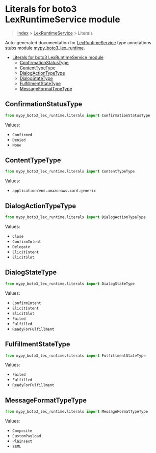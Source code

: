 # Literals for boto3 LexRuntimeService module

> [Index](..) > [LexRuntimeService](.) > Literals

Auto-generated documentation for
[LexRuntimeService](https://boto3.amazonaws.com/v1/documentation/api/1.17.76/reference/services/lex-runtime.html#LexRuntimeService)
type annotations stubs module
[mypy_boto3_lex_runtime](https://pypi.org/project/mypy-boto3-lex-runtime/).

- [Literals for boto3 LexRuntimeService module](#literals-for-boto3-lexruntimeservice-module)
  - [ConfirmationStatusType](#confirmationstatustype)
  - [ContentTypeType](#contenttypetype)
  - [DialogActionTypeType](#dialogactiontypetype)
  - [DialogStateType](#dialogstatetype)
  - [FulfillmentStateType](#fulfillmentstatetype)
  - [MessageFormatTypeType](#messageformattypetype)

## ConfirmationStatusType

```python
from mypy_boto3_lex_runtime.literals import ConfirmationStatusType
```

Values:

- `Confirmed`
- `Denied`
- `None`

## ContentTypeType

```python
from mypy_boto3_lex_runtime.literals import ContentTypeType
```

Values:

- `application/vnd.amazonaws.card.generic`

## DialogActionTypeType

```python
from mypy_boto3_lex_runtime.literals import DialogActionTypeType
```

Values:

- `Close`
- `ConfirmIntent`
- `Delegate`
- `ElicitIntent`
- `ElicitSlot`

## DialogStateType

```python
from mypy_boto3_lex_runtime.literals import DialogStateType
```

Values:

- `ConfirmIntent`
- `ElicitIntent`
- `ElicitSlot`
- `Failed`
- `Fulfilled`
- `ReadyForFulfillment`

## FulfillmentStateType

```python
from mypy_boto3_lex_runtime.literals import FulfillmentStateType
```

Values:

- `Failed`
- `Fulfilled`
- `ReadyForFulfillment`

## MessageFormatTypeType

```python
from mypy_boto3_lex_runtime.literals import MessageFormatTypeType
```

Values:

- `Composite`
- `CustomPayload`
- `PlainText`
- `SSML`
